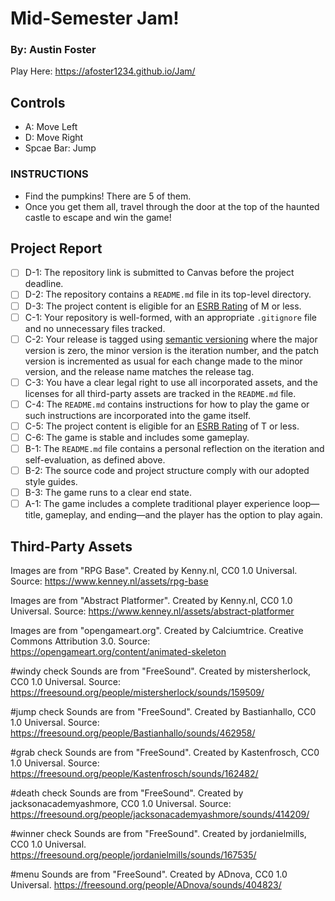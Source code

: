# Mid-Semester Jam!
### By: Austin Foster
Play Here: https://afoster1234.github.io/Jam/

## Controls
* A: Move Left
* D: Move Right
* Spcae Bar: Jump

### INSTRUCTIONS
* Find the pumpkins! There are 5 of them. 
* Once you get them all, travel through the door at the top of the haunted castle to escape and win the game!

## Project Report

- [ ] D-1: The repository link is submitted to Canvas before the project deadline.
- [ ] D-2: The repository contains a <code>README.md</code> file in its top-level directory.
- [ ] D-3: The project content is eligible for an <a href="https://www.esrb.org/ratings-guide/">ESRB Rating</a> of M or less.
- [ ] C-1: Your repository is well-formed, with an appropriate <code>.gitignore</code> file and no unnecessary files tracked.
- [ ] C-2: Your release is tagged using <a href="https://semver.org/">semantic versioning</a> where the major version is zero, the minor version is the iteration number, and the patch version is incremented as usual for each change made to the minor version, and the release name matches the release tag.
- [ ] C-3: You have a clear legal right to use all incorporated assets, and the licenses for all third-party assets are tracked in the <code>README.md</code> file.
- [ ] C-4: The <code>README.md</code> contains instructions for how to play the game or such instructions are incorporated into the game itself.
- [ ] C-5: The project content is eligible for an <a href="https://www.esrb.org/ratings-guide/">ESRB Rating</a> of T or less.
- [ ] C-6: The game is stable and includes some gameplay.
- [ ] B-1: The <code>README.md</code> file contains a personal reflection on the iteration and self-evaluation, as defined above.
- [ ] B-2: The source code and project structure comply with our adopted style guides.
- [ ] B-3: The game runs to a clear end state.
- [ ] A-1: The game includes a complete traditional player experience loop&mdash;title, gameplay, and ending&mdash;and the player has the option to play again.

## Third-Party Assets
Images are from "RPG Base". Created by Kenny.nl, CC0 1.0 Universal.
Source: https://www.kenney.nl/assets/rpg-base

Images are from "Abstract Platformer". Created by Kenny.nl, CC0 1.0 Universal.
Source: https://www.kenney.nl/assets/abstract-platformer

Images are from "opengameart.org". Created by Calciumtrice. Creative Commons Attribution 3.0.
Source: https://opengameart.org/content/animated-skeleton

#windy check
Sounds are from "FreeSound". Created by mistersherlock, CC0 1.0 Universal. 
Source: https://freesound.org/people/mistersherlock/sounds/159509/

#jump check
Sounds are from "FreeSound". Created by Bastianhallo, CC0 1.0 Universal. 
Source: https://freesound.org/people/Bastianhallo/sounds/462958/

#grab check
Sounds are from "FreeSound". Created by Kastenfrosch, CC0 1.0 Universal.
Source: https://freesound.org/people/Kastenfrosch/sounds/162482/

#death check
Sounds are from "FreeSound". Created by jacksonacademyashmore, CC0 1.0 Universal.
Source: https://freesound.org/people/jacksonacademyashmore/sounds/414209/

#winner check
Sounds are from "FreeSound". Created by jordanielmills, CC0 1.0 Universal.
https://freesound.org/people/jordanielmills/sounds/167535/

#menu 
Sounds are from "FreeSound". Created by ADnova, CC0 1.0 Universal.
https://freesound.org/people/ADnova/sounds/404823/